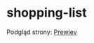 # shopping-list

Podgląd strony: <a href="https://martawero.github.io/shopping-list/setup/">Prewiev</a>
